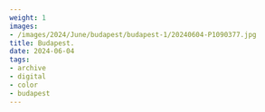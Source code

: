 ```yaml
---
weight: 1
images:
- /images/2024/June/budapest/budapest-1/20240604-P1090377.jpg
title: Budapest.
date: 2024-06-04
tags:
- archive
- digital
- color
- budapest
---
```



